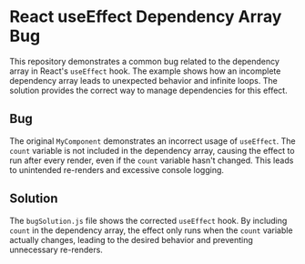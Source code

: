 # React useEffect Dependency Array Bug

This repository demonstrates a common bug related to the dependency array in React's `useEffect` hook.  The example shows how an incomplete dependency array leads to unexpected behavior and infinite loops.  The solution provides the correct way to manage dependencies for this effect.

## Bug

The original `MyComponent` demonstrates an incorrect usage of `useEffect`.  The `count` variable is not included in the dependency array, causing the effect to run after every render, even if the `count` variable hasn't changed. This leads to unintended re-renders and excessive console logging.

## Solution

The `bugSolution.js` file shows the corrected `useEffect` hook. By including `count` in the dependency array, the effect only runs when the `count` variable actually changes, leading to the desired behavior and preventing unnecessary re-renders.